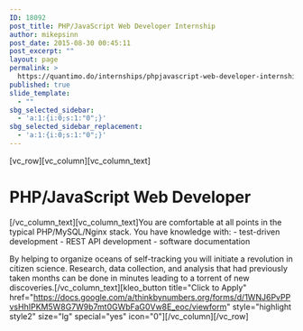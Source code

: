 ```yaml
---
ID: 18092
post_title: PHP/JavaScript Web Developer Internship
author: mikepsinn
post_date: 2015-08-30 00:45:11
post_excerpt: ""
layout: page
permalink: >
  https://quantimo.do/internships/phpjavascript-web-developer-internship/
published: true
slide_template:
  - ""
sbg_selected_sidebar:
  - 'a:1:{i:0;s:1:"0";}'
sbg_selected_sidebar_replacement:
  - 'a:1:{i:0;s:1:"0";}'
---
```

[vc_row][vc_column][vc_column_text]
<h1>PHP/JavaScript Web Developer</h1>
[/vc_column_text][vc_column_text]You are comfortable at all points in the typical PHP/MySQL/Nginx stack. You have knowledge with:
- test-driven development
- REST API development
- software documentation

By helping to organize oceans of self-tracking you will initiate a revolution in citizen science. Research, data collection, and analysis that had previously taken months can be done in minutes leading to a torrent of new discoveries.[/vc_column_text][kleo_button title="Click to Apply" href="https://docs.google.com/a/thinkbynumbers.org/forms/d/1WNJ6PvPPvsHhIPKM5W8G7W9b7mt0GWbFaG0Vw8E_eoc/viewform" style="highlight style2" size="lg" special="yes" icon="0"][/vc_column][/vc_row]
